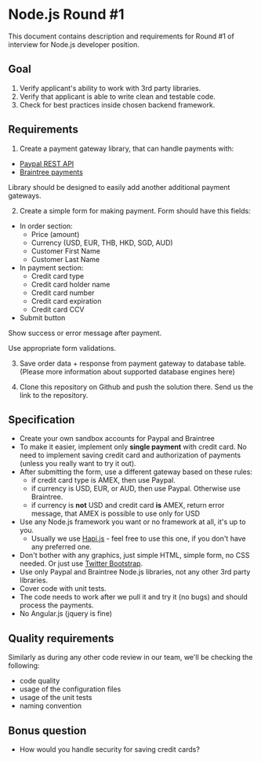 Node.js Round #1
==========

This document contains description and requirements for Round #1 of interview for Node.js developer position.

## Goal

1. Verify applicant's ability to work with 3rd party libraries.
2. Verify that applicant is able to write clean and testable code.
3. Check for best practices inside chosen backend framework.


## Requirements

1) Create a payment gateway library, that can handle payments with:

* [Paypal REST API](https://github.com/paypal/rest-api-sdk-nodejs)
* [Braintree payments](https://www.braintreepayments.com/docs/node/)

Library should be designed to easily add another additional payment gateways.

2) Create a simple form for making payment. Form should have this fields:

* In order section:
  * Price (amount)
  * Currency (USD, EUR, THB, HKD, SGD, AUD)
  * Customer First Name
  * Customer Last Name
* In payment section:
  * Credit card type
  * Credit card holder name
  * Credit card number
  * Credit card expiration
  * Credit card CCV
* Submit button

Show success or error message after payment. 

Use appropriate form validations.

3) Save order data + response from payment gateway to database table.
(Please more information about supported database engines here)

4) Clone this repository on Github and push the solution there. Send us the link to the repository.

## Specification

* Create your own sandbox accounts for Paypal and Braintree
* To make it easier, implement only **single payment** with credit card. No need to implement saving credit card and authorization of payments (unless you really want to try it out).
* After submitting the form, use a different gateway based on these rules:
  * if credit card type is AMEX, then use Paypal.
  * if currency is USD, EUR, or AUD, then use Paypal. Otherwise use Braintree.
  * if currency is **not** USD and credit card **is** AMEX, return error message, that AMEX is possible to use only for USD
* Use any Node.js framework you want or no framework at all, it's up to you.
  * Usually we use [Hapi.js](http://hapijs.com/) - feel free to use this one, if you don't have any preferred one.
* Don't bother with any graphics, just simple HTML, simple form, no CSS needed. Or just use [Twitter Bootstrap](http://getbootstrap.com).
* Use only Paypal and Braintree Node.js libraries, not any other 3rd party libraries.
* Cover code with unit tests.
* The code needs to work after we pull it and try it (no bugs) and should process the payments.
* No Angular.js (jquery is fine)

## Quality requirements

Similarly as during any other code review in our team, we'll be checking the following:

* code quality
* usage of the configuration files
* usage of the unit tests
* naming convention

## Bonus question

* How would you handle security for saving credit cards?
